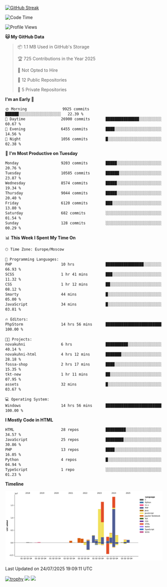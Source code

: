 [![GitHub Streak](https://github-readme-streak-stats.herokuapp.com/?user=yogik10)](https://git.io/streak-stats)
<!--START_SECTION:waka-->
![Code Time](http://img.shields.io/badge/Code%20Time-1%2C512%20hrs%2057%20mins-blue)

![Profile Views](http://img.shields.io/badge/Profile%20Views-0-blue)

**🐱 My GitHub Data** 

> 📦 1.1 MB Used in GitHub's Storage 
 > 
> 🏆 725 Contributions in the Year 2025
 > 
> 🚫 Not Opted to Hire
 > 
> 📜 12 Public Repositories 
 > 
> 🔑 5 Private Repositories 
 > 
**I'm an Early 🐤** 

```text
🌞 Morning                9925 commits        ██████░░░░░░░░░░░░░░░░░░░   22.39 % 
🌆 Daytime                26900 commits       ███████████████░░░░░░░░░░   60.67 % 
🌃 Evening                6455 commits        ████░░░░░░░░░░░░░░░░░░░░░   14.56 % 
🌙 Night                  1056 commits        █░░░░░░░░░░░░░░░░░░░░░░░░   02.38 % 
```
📅 **I'm Most Productive on Tuesday** 

```text
Monday                   9203 commits        █████░░░░░░░░░░░░░░░░░░░░   20.76 % 
Tuesday                  10585 commits       ██████░░░░░░░░░░░░░░░░░░░   23.87 % 
Wednesday                8574 commits        █████░░░░░░░░░░░░░░░░░░░░   19.34 % 
Thursday                 9044 commits        █████░░░░░░░░░░░░░░░░░░░░   20.40 % 
Friday                   6120 commits        ███░░░░░░░░░░░░░░░░░░░░░░   13.80 % 
Saturday                 682 commits         ░░░░░░░░░░░░░░░░░░░░░░░░░   01.54 % 
Sunday                   128 commits         ░░░░░░░░░░░░░░░░░░░░░░░░░   00.29 % 
```


📊 **This Week I Spent My Time On** 

```text
🕑︎ Time Zone: Europe/Moscow

💬 Programming Languages: 
PHP                      10 hrs              █████████████████░░░░░░░░   66.93 % 
SCSS                     1 hr 41 mins        ███░░░░░░░░░░░░░░░░░░░░░░   11.32 % 
CSS                      1 hr 12 mins        ██░░░░░░░░░░░░░░░░░░░░░░░   08.12 % 
Smarty                   44 mins             █░░░░░░░░░░░░░░░░░░░░░░░░   05.00 % 
JavaScript               34 mins             █░░░░░░░░░░░░░░░░░░░░░░░░   03.81 % 

🔥 Editors: 
PhpStorm                 14 hrs 56 mins      █████████████████████████   100.00 % 

🐱‍💻 Projects: 
novakuhni                6 hrs               ██████████░░░░░░░░░░░░░░░   40.14 % 
novakuhni-html           4 hrs 12 mins       ███████░░░░░░░░░░░░░░░░░░   28.18 % 
fossa-shop               2 hrs 17 mins       ████░░░░░░░░░░░░░░░░░░░░░   15.35 % 
tkt-new                  1 hr 11 mins        ██░░░░░░░░░░░░░░░░░░░░░░░   07.95 % 
assets                   32 mins             █░░░░░░░░░░░░░░░░░░░░░░░░   03.67 % 

💻 Operating System: 
Windows                  14 hrs 56 mins      █████████████████████████   100.00 % 
```

**I Mostly Code in HTML** 

```text
HTML                     28 repos            █████████░░░░░░░░░░░░░░░░   34.57 % 
JavaScript               25 repos            ████████░░░░░░░░░░░░░░░░░   30.86 % 
PHP                      13 repos            ████░░░░░░░░░░░░░░░░░░░░░   16.05 % 
Python                   4 repos             █░░░░░░░░░░░░░░░░░░░░░░░░   04.94 % 
TypeScript               1 repo              ░░░░░░░░░░░░░░░░░░░░░░░░░   01.23 % 
```



**Timeline**

![Lines of Code chart](https://raw.githubusercontent.com/Yogik10/Yogik10/main/assets/bar_graph.png)


 Last Updated on 24/07/2025 19:09:11 UTC
<!--END_SECTION:waka-->
[![trophy](https://github-profile-trophy.vercel.app/?username=yogik10)](https://github.com/ryo-ma/github-profile-trophy)
![](https://github-profile-summary-cards.vercel.app/api/cards/profile-details?username=yogik10&theme=solarized_dark)
![](https://github-profile-summary-cards.vercel.app/api/cards/most-commit-language?username=yogik10&theme=solarized_dark)


